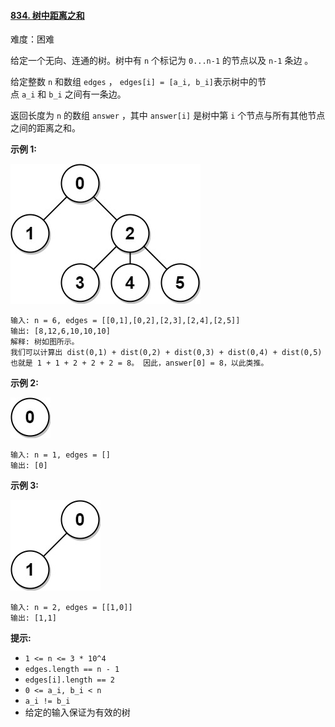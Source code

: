 #### [834\. 树中距离之和](https://leetcode.cn/problems/sum-of-distances-in-tree/)

难度：困难

给定一个无向、连通的树。树中有 `n` 个标记为 `0...n-1` 的节点以及 `n-1` 条边 。

给定整数 `n` 和数组 `edges` ， `edges[i] = [a_i, b_i]`表示树中的节点 `a_i` 和 `b_i` 之间有一条边。

返回长度为 `n` 的数组 `answer` ，其中 `answer[i]` 是树中第 `i` 个节点与所有其他节点之间的距离之和。

**示例 1:**

![](./assets/img/Question0834_01.jpg)

```
输入: n = 6, edges = [[0,1],[0,2],[2,3],[2,4],[2,5]]
输出: [8,12,6,10,10,10]
解释: 树如图所示。
我们可以计算出 dist(0,1) + dist(0,2) + dist(0,3) + dist(0,4) + dist(0,5) 
也就是 1 + 1 + 2 + 2 + 2 = 8。 因此，answer[0] = 8，以此类推。
```

**示例 2:**

![](./assets/img/Question0834_02.jpg)

```
输入: n = 1, edges = []
输出: [0]
```

**示例 3:**

![](./assets/img/Question0834_03.jpg)

```
输入: n = 2, edges = [[1,0]]
输出: [1,1]
```

**提示:**

-   `1 <= n <= 3 * 10^4`
-   `edges.length == n - 1`
-   `edges[i].length == 2`
-   `0 <= a_i, b_i < n`
-   `a_i != b_i`
-   给定的输入保证为有效的树
